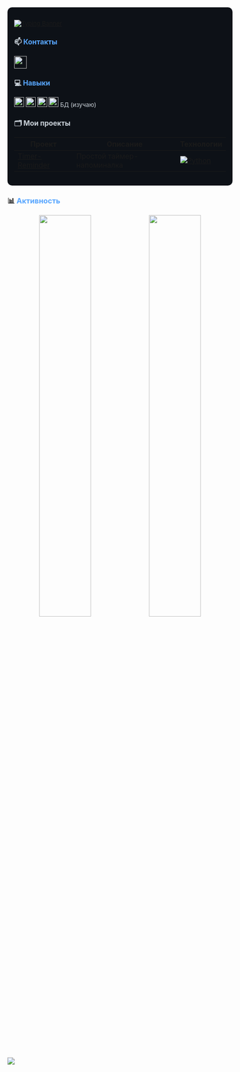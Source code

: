 <div style="background-color: #0d1117; color: #c9d1d9; padding: 15px; border-radius: 10px; font-size: 0.95em;">

[![Typing Banner](https://readme-typing-svg.herokuapp.com?font=Fira+Code&size=22&duration=3000&color=58a6ff&width=450&lines=Привет+👋+Я+Saveliy)](https://git.io/typing-svg)

### 📫 <span style="color: #58a6ff">Контакты</span>  
<p align="left">
  <a href="https://t.me/whxtelyy" target="_blank">
    <img src="https://img.shields.io/badge/-Telegram-26A5E4?style=for-the-badge&logo=telegram&logoColor=white&labelColor=161b22" height="28">
  </a>
</p>

### 💻 <span style="color: #58a6ff">Навыки</span>
<p align="left">
  <img src="https://img.shields.io/badge/-Python_(базовый)-3776AB?style=flat-square&logo=python&logoColor=white" height="22" title="Базовый уровень">
  <img src="https://img.shields.io/badge/-FastAPI_(изучаю)-009688?style=flat-square&logo=fastapi&logoColor=white" height="22" title="В процессе изучения">
  <img src="https://img.shields.io/badge/-Docker_(базовый)-2496ED?style=flat-square&logo=docker&logoColor=white" height="22" title="Базовый уровень">
  <img src="https://img.shields.io/badge/-Git_(базовый)-F05032?style=flat-square&logo=git&logoColor=white" height="22" title="Базовый уровень">
  БД (изучаю)
</p>

### 🗂️ Мои проекты
| Проект | Описание | Технологии |
|--------|----------|------------|
| [Timer-Reminder](https://github.com/whxtelyy/timer-reminder) | Простой таймер-напоминалка | [![Python](https://img.shields.io/badge/Python-3776AB?style=for-the-badge&logo=python&logoColor=white&labelColor=161b22)](https://www.python.org) |
</div>

### 📊 <span style="color: #58a6ff">Активность</span>
<p align="center">
  <img src="https://github-readme-stats.vercel.app/api?username=whxtelyy&show_icons=true&theme=dark&hide_border=true&bg_color=0d1117&title_color=58a6ff&text_color=c9d1d9&icon_color=79c0ff&hide=issues&line_height=24" width="48%">
  <img src="https://github-readme-stats.vercel.app/api/top-langs/?username=whxtelyy&layout=compact&theme=dark&hide_border=true&bg_color=0d1117&title_color=58a6ff&text_color=c9d1d9" width="48%">
</p>

<p align="left">
  <img src="https://komarev.com/ghpvc/?username=whxtelyy&color=58a6ff&style=flat-square">
</p>

</div>
